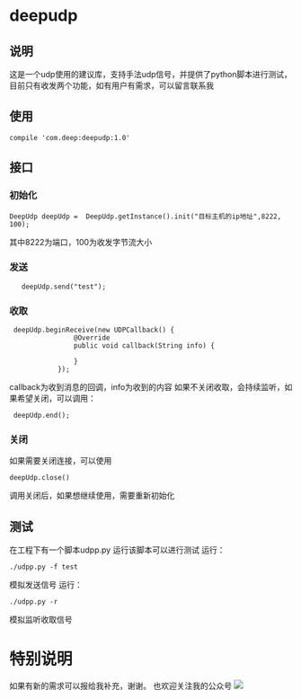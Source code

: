 # deepudp
## 说明
这是一个udp使用的建议库，支持手法udp信号，并提供了python脚本进行测试，目前只有收发两个功能，如有用户有需求，可以留言联系我
## 使用

```
compile 'com.deep:deepudp:1.0'
```

## 接口
### 初始化

```
DeepUdp deepUdp =  DeepUdp.getInstance().init("目标主机的ip地址",8222, 100);
```
其中8222为端口，100为收发字节流大小

### 发送

```
   deepUdp.send("test");
```

### 收取

```
 deepUdp.beginReceive(new UDPCallback() {
                @Override
                public void callback(String info) {
                   
                }
            });
```
callback为收到消息的回调，info为收到的内容
如果不关闭收取，会持续监听，如果希望关闭，可以调用：
```
 deepUdp.end();
```
### 关闭
如果需要关闭连接，可以使用

```
deepUdp.close()
```
调用关闭后，如果想继续使用，需要重新初始化

## 测试
在工程下有一个脚本udpp.py
运行该脚本可以进行测试
运行：

```
./udpp.py -f test
```
模拟发送信号
运行：

```
./udpp.py -r
```
模拟监听收取信号

# 特别说明
如果有新的需求可以报给我补充，谢谢。
也欢迎关注我的公众号
![](http://upload-images.jianshu.io/upload_images/1483670-a6007f9989aa35a3.jpg?imageMogr2/auto-orient/strip%7CimageView2/2/w/1240)
